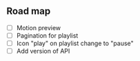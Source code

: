 ## Road map

- [ ] Motion preview
- [ ] Pagination for playlist
- [ ] Icon "play" on playlist change to "pause"
- [ ] Add version of API
